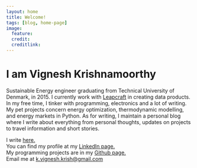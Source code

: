 ```yaml
---
layout: home
title: Welcome!
tags: [blog, home-page]
image:
  feature: 
  credit: 
  creditlink:
---
```

<h1>I am Vignesh Krishnamoorthy</h1>
Sustainable Energy engineer graduating from Technical University of Denmark, in 2015. I currently work with <a href="http://leapcraft.dk">Leapcraft</a> in creating data products. In my free time, I tinker with programming, electronics and a lot of writing. My pet projects concern energy optimization, thermodynamic modelling, and energy markets in Python. As for writing, I maintain a personal blog where I write about everything from personal thoughts, updates on projects to travel information and short stories.

I write <a href="http://vigne.sh/blog/">here.</a><br />
You can find my profile at my <a href="https://dk.linkedin.com/in/vigneshkrishnamoorthy">LinkedIn page.</a><br />
My programming projects are in my <a href="http://github.com/vignkri">Github page.</a><br />
Email me at <a href="mailto:k.vignesh.krish@gmail.com?Subject=Hello%20!">k.vignesh.krish@gmail.com</a><br />